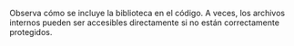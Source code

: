 Observa cómo se incluye la biblioteca en el código. A veces, los archivos internos pueden ser accesibles directamente si no están correctamente protegidos. 